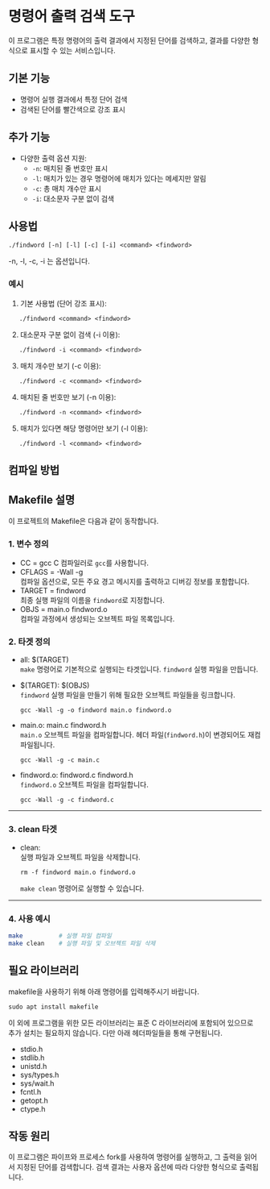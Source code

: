# 명령어 출력 검색 도구

이 프로그램은 특정 명령어의 출력 결과에서 지정된 단어를 검색하고, 결과를 다양한 형식으로 표시할 수 있는 서비스입니다.

## 기본 기능
- 명령어 실행 결과에서 특정 단어 검색
- 검색된 단어를 빨간색으로 강조 표시

## 추가 기능
- 다양한 출력 옵션 지원:
  - `-n`: 매치된 줄 번호만 표시
  - `-l`: 매치가 있는 경우 명령어에 매치가 있다는 메세지만 알림
  - `-c`: 총 매치 개수만 표시
  - `-i`: 대소문자 구분 없이 검색

## 사용법
```
./findword [-n] [-l] [-c] [-i] <command> <findword>
```

-n, -l, -c, -i 는 옵션입니다.

### 예시

1. 기본 사용법 (단어 강조 표시):
```
   ./findword <command> <findword>
```

2. 대소문자 구분 없이 검색 (-i 이용):
```
   ./findword -i <command> <findword>
```

3. 매치 개수만 보기 (-c 이용):
```
   ./findword -c <command> <findword>
```

4. 매치된 줄 번호만 보기 (-n 이용):
```
   ./findword -n <command> <findword>
```

5. 매치가 있다면 해당 명령어만 보기 (-l 이용):
```
   ./findword -l <command> <findword>
```

## 컴파일 방법

## Makefile 설명
이 프로젝트의 Makefile은 다음과 같이 동작합니다.

### 1. 변수 정의
- CC = gcc
  C 컴파일러로 `gcc`를 사용합니다.
- CFLAGS = -Wall -g  
  컴파일 옵션으로, 모든 주요 경고 메시지를 출력하고 디버깅 정보를 포함합니다.
- TARGET = findword  
  최종 실행 파일의 이름을 `findword`로 지정합니다.
- OBJS = main.o findword.o  
  컴파일 과정에서 생성되는 오브젝트 파일 목록입니다.

### 2. 타겟 정의

- all: $(TARGET)  
  `make` 명령어로 기본적으로 실행되는 타겟입니다. `findword` 실행 파일을 만듭니다.

- $(TARGET): $(OBJS)  
  `findword` 실행 파일을 만들기 위해 필요한 오브젝트 파일들을 링크합니다.
  ```
  gcc -Wall -g -o findword main.o findword.o
  ```

- main.o: main.c findword.h  
  `main.o` 오브젝트 파일을 컴파일합니다. 헤더 파일(`findword.h`)이 변경되어도 재컴파일됩니다.
  ```
  gcc -Wall -g -c main.c
  ```

- findword.o: findword.c findword.h  
  `findword.o` 오브젝트 파일을 컴파일합니다.
  ```
  gcc -Wall -g -c findword.c
  ```

---

### 3. clean 타겟

- clean:  
  실행 파일과 오브젝트 파일을 삭제합니다.
  ```
  rm -f findword main.o findword.o
  ```
  `make clean` 명령어로 실행할 수 있습니다.

---

### 4. 사용 예시

```bash
make          # 실행 파일 컴파일
make clean    # 실행 파일 및 오브젝트 파일 삭제
```

## 필요 라이브러리
makefile을 사용하기 위해 아래 명령어를 입력해주시기 바랍니다.
```
sudo apt install makefile
```

이 외에 프로그램을 위한 모든 라이브러리는 표준 C 라이브러리에 포함되어 있으므로 추가 설치는 필요하지 않습니다. 다만 아래 헤더파일들을 통해 구현됩니다.
- stdio.h
- stdlib.h
- unistd.h
- sys/types.h
- sys/wait.h
- fcntl.h
- getopt.h
- ctype.h

## 작동 원리

이 프로그램은 파이프와 프로세스 fork를 사용하여 명령어를 실행하고, 그 출력을 읽어서 지정된 단어를 검색합니다. 검색 결과는 사용자 옵션에 따라 다양한 형식으로 출력됩니다.